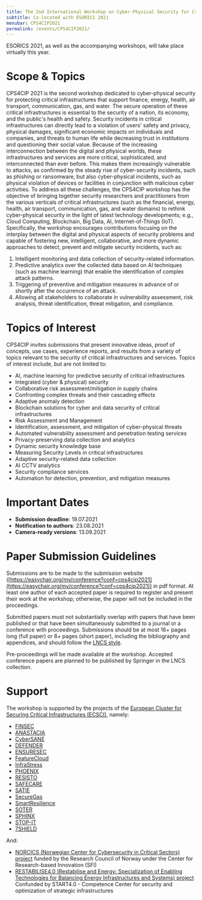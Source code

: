```yaml
---
title: The 2nd International Workshop on Cyber-Physical Security for Critical Infrastructures Protection (CPS4CIP 2021)
subtitle: Co-located with ESORICS 2021
menubar: CPS4CIP2021
permalink: /events/CPS4CIP2021/
---
```


ESORICS 2021, as well as the accompanying workshops, will take place virtually this year.

# Scope & Topics
CPS4CIP 2021 is the second workshop dedicated to cyber-physical security for protecting critical infrastructures that support finance, energy, health, air transport, communication, gas, and water. The secure operation of these critical infrastructures is essential to the security of a nation, its economy, and the public's health and safety. Security incidents in critical infrastructures can directly lead to a violation of users' safety and privacy, physical damages, significant economic impacts on individuals and companies, and threats to human life while decreasing trust in institutions and questioning their social value. Because of the increasing interconnection between the digital and physical worlds, these infrastructures and services are more critical, sophisticated, and interconnected than ever before. This makes them increasingly vulnerable to attacks, as confirmed by the steady rise of cyber-security incidents, such as phishing or ransomware, but also cyber-physical incidents, such as physical violation of devices or facilities in conjunction with malicious cyber activities.
To address all these challenges, the CPS4CIP workshop has the objective of bringing together security researchers and practitioners from the various verticals of critical infrastructures (such as the financial, energy, health, air transport, communication, gas, and water domains) to rethink cyber-physical security in the light of latest technology developments; e.g., Cloud Computing, Blockchain, Big Data, AI, Internet-of-Things (IoT). Specifically, the workshop encourages contributions focusing on the interplay between the digital and physical aspects of security problems and capable of fostering new, intelligent, collaborative, and more dynamic approaches to detect, prevent and mitigate security incidents, such as:
1.	Intelligent monitoring and data collection of security-related information.
2.	Predictive analytics over the collected data based on AI techniques (such as machine learning) that enable the identification of complex attack patterns.
3.	Triggering of preventive and mitigation measures in advance of or shortly after the occurrence of an attack.
4.	Allowing all stakeholders to collaborate in vulnerability assessment, risk analysis, threat identification, threat mitigation, and compliance.

# Topics of Interest
CPS4CIP invites submissions that present innovative ideas, proof of concepts, use cases, experience reports, and results from a variety of topics relevant to the security of critical infrastructures and services. Topics of interest include, but are not limited to:
- AI, machine learning for predictive security of critical infrastructures
- Integrated (cyber & physical) security
- Collaborative risk assessment/mitigation in supply chains
- Confronting complex threats and their cascading effects
- Adaptive anomaly detection
- Blockchain solutions for cyber and data security of critical infrastructures 
- Risk Assessment and Management 
- Identification, assessment, and mitigation of cyber-physical threats
- Automated vulnerability assessment and penetration testing services
- Privacy-preserving data collection and analytics
- Dynamic security knowledge base
- Measuring Security Levels in critical infrastructures
- Adaptive security-related data collection
- AI CCTV analytics
- Security compliance services
- Automation for detection, prevention, and mitigation measures

# Important Dates
- **Submission deadline**:      19.07.2021
- **Notification to authors**:  23.08.2021
- **Camera-ready versions**:    13.09.2021

# Paper Submission Guidelines
Submissions are to be made to the submission website ([https://easychair.org/my/conference?conf=cps4cip2021](https://easychair.org/my/conference?conf=cps4cip2021)) in pdf format. At least one author of each accepted paper is required to register and present their work at the workshop; otherwise, the paper will not be included in the proceedings.

Submitted papers must not substantially overlap with papers that have been published or that have been simultaneously submitted to a journal or a conference with proceedings. Submissions should be at most 16+ pages long (full paper) or 8+ pages (short paper), including the bibliography and appendices, and should follow the [LNCS style](http://www.springer.com/computer/lncs?SGWID=0-164-6-793341-0).

Pre-proceedings will be made available at the workshop. Accepted conference papers are planned to be published by Springer in the LNCS collection.

# Support
The workshop is supported by the projects of the [European Cluster for Securing Critical Infrastructures (ECSCI)](https://www.finsec-project.eu/ecsci), namely:
- [FINSEC](https://www.finsec-project.eu) 
- [ANASTACIA](http://www.anastacia-h2020.eu/) 
- [CyberSANE](https://www.cybersane-project.eu/)
- [DEFENDER](https://defender-project.eu/) 
- [ENSURESEC](http://www.ensuresec.eu/)
- [FeatureCloud](https://featurecloud.eu/)
- [InfraStress](https://www.infrastress.eu/) 
- [PHOENIX](https://phoenix-h2020.eu/)
- [RESISTO](http://www.resistoproject.eu/) 
- [SAFECARE](https://www.safecare-project.eu/) 
- [SATIE](http://satie-h2020.eu) 
- [SecureGas](https://www.securegas-project.eu/) 
- [SmartResilience](http://www.smartresilience.eu-vri.eu)
- [SOTER](https://soterproject.eu/)
- [SPHINX](https://sphinx-project.eu/) 
- [STOP-IT](https://stop-it-project.eu/)
- [7SHIELD](https://www.7shield.eu/)

And:
- [NORCICS (Norwegian Center for Cybersecurity in Critical Sectors) project](https://www.ntnu.edu/norcics) funded by the Research Council of Norway under the Center for Research-based Innovation (SFI)
- [RESTABILISE4.0 (Restabilise and Energy: Specialization of Enabling Technologies for Balancing Energy Infrastructures and Systems) project](http://www.restabilise4-0.it/) Confunded by START4.0 - Competence Center for security and optimization of strategic infrastructures
